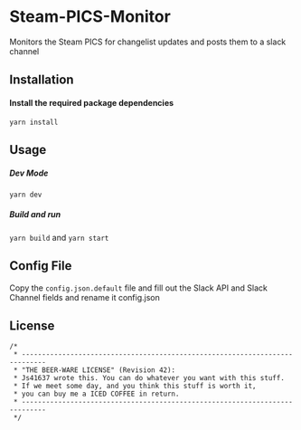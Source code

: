 # Steam-PICS-Monitor
Monitors the Steam PICS for changelist updates and posts them to a slack channel

## Installation
#### Install the required package dependencies
```yarn install```

## Usage
##### Dev Mode
```yarn dev```
##### Build and run
```yarn build``` and ```yarn start```

## Config File
Copy the `config.json.default` file and fill out the Slack API and Slack Channel fields and rename it config.json

## License
```
/*
 * ----------------------------------------------------------------------------
 * "THE BEER-WARE LICENSE" (Revision 42):
 * Js41637 wrote this. You can do whatever you want with this stuff.
 * If we meet some day, and you think this stuff is worth it,
 * you can buy me a ICED COFFEE in return.
 * ----------------------------------------------------------------------------
 */
 ```
